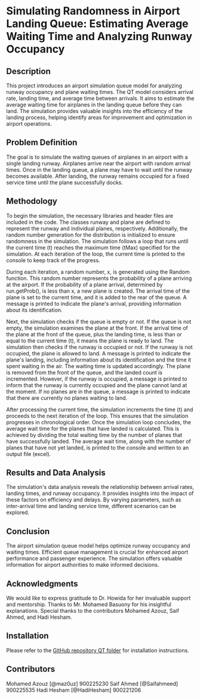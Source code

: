 # Simulating Randomness in Airport Landing Queue: Estimating Average Waiting Time and Analyzing Runway Occupancy

## Description
This project introduces an airport simulation queue model for analyzing runway occupancy and plane waiting times. The QT model considers arrival rate, landing time, and average time between arrivals. It aims to estimate the average waiting time for airplanes in the landing queue before they can land. The simulation provides valuable insights into the efficiency of the landing process, helping identify areas for improvement and optimization in airport operations.

## Problem Definition
The goal is to simulate the waiting queues of airplanes in an airport with a single landing runway. Airplanes arrive near the airport with random arrival times. Once in the landing queue, a plane may have to wait until the runway becomes available. After landing, the runway remains occupied for a fixed service time until the plane successfully docks.

## Methodology
To begin the simulation, the necessary libraries and header files are included in the code. The classes runway and plane are defined to represent the runway and individual planes, respectively. Additionally, the random number generation for the distribution is initialized to ensure randomness in the simulation. The simulation follows a loop that runs until the current time (t) reaches the maximum time (tMax) specified for the simulation. At each iteration of the loop, the current time is printed to the console to keep track of the progress.

During each iteration, a random number, x, is generated using the Random function. This random number represents the probability of a plane arriving at the airport. If the probability of a plane arrival, determined by run.getProb(), is less than x, a new plane is created. The arrival time of the plane is set to the current time, and it is added to the rear of the queue. A message is printed to indicate the plane's arrival, providing information about its identification.

Next, the simulation checks if the queue is empty or not. If the queue is not empty, the simulation examines the plane at the front. If the arrival time of the plane at the front of the queue, plus the landing time, is less than or equal to the current time (t), it means the plane is ready to land. The simulation then checks if the runway is occupied or not. If the runway is not occupied, the plane is allowed to land. A message is printed to indicate the plane's landing, including information about its identification and the time it spent waiting in the air. The waiting time is updated accordingly. The plane is removed from the front of the queue, and the landed count is incremented. However, if the runway is occupied, a message is printed to inform that the runway is currently occupied and the plane cannot land at the moment. If no planes are in the queue, a message is printed to indicate that there are currently no planes waiting to land.

After processing the current time, the simulation increments the time (t) and proceeds to the next iteration of the loop. This ensures that the simulation progresses in chronological order. Once the simulation loop concludes, the average wait time for the planes that have landed is calculated. This is achieved by dividing the total waiting time by the number of planes that have successfully landed. The average wait time, along with the number of planes that have not yet landed, is printed to the console and written to an output file (excel).

## Results and Data Analysis
The simulation's data analysis reveals the relationship between arrival rates, landing times, and runway occupancy. It provides insights into the impact of these factors on efficiency and delays. By varying parameters, such as inter-arrival time and landing service time, different scenarios can be explored.

## Conclusion
The airport simulation queue model helps optimize runway occupancy and waiting times. Efficient queue management is crucial for enhanced airport performance and passenger experience. The simulation offers valuable information for airport authorities to make informed decisions.

## Acknowledgments
We would like to express gratitude to Dr. Howida for her invaluable support and mentorship. Thanks to Mr. Mohamed Basuony for his insightful explanations. Special thanks to the contributors Mohamed Azouz, Saif Ahmed, and Hadi Hesham.

## Installation
Please refer to the [GitHub repository QT folder](https://github.com/maz0uz/CS2-Project/Project-Folder) for installation instructions.

## Contributors
Mohamed Azouz [@maz0uz] 900225230
Saif Ahmed [@Saifahmeed] 900225535
Hadi Hesham [@HadiHesham] 900221206
